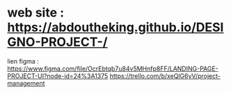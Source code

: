 # web site : https://abdoutheking.github.io/DESIGNO-PROJECT-/ 
lien figma : https://www.figma.com/file/OcrEbtqb7u84v5MHnfp8FF/LANDING-PAGE-PROJECT-UI?node-id=24%3A1375
https://trello.com/b/xeQlG6yV/project-management
